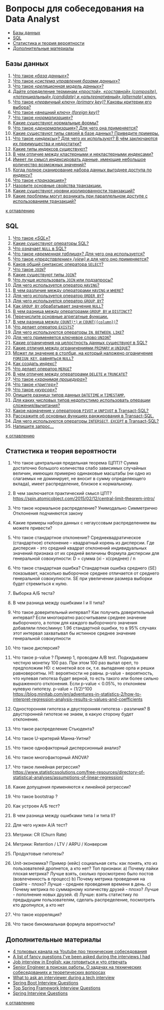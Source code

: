 # Вопросы для собеседования на Data Analyst

+ [Базы данных](#Базы-данных)
+ [SQL](#sql)
+ [Статистика и теория вероятности](#Статистика-и-теория-вероятности)
+ [Дополнительные материалы](#Дополнительные-материалы)

## Базы данных
1. [Что такое _«база данных»_?](db.md#Что-такое-база-данных)
2. [Что такое _«система управления базами данных»_?](db.md#Что-такое-система-управления-базами-данных)
3. [Что такое _«реляционная модель данных»_?](db.md#Что-такое-реляционная-модель-данных)
4. [Дайте определение терминам _«простой»_, _«составной» (composite)_, _«потенциальный» (candidate)_ и _«альтернативный» (alternate)_ ключ.](db.md#Дайте-определение-терминам-простой-составной-composite-потенциальный-candidate-и-альтернативный-alternate-ключ)
5. [Что такое _«первичный ключ» (primary key)_? Каковы критерии его выбора?](db.md#Что-такое-первичный-ключ-primary-key-Каковы-критерии-его-выбора)
6. [Что такое _«внешний ключ» (foreign key)_?](db.md#Что-такое-внешний-ключ-foreign-key)
7. [Что такое _«нормализация»_?](db.md#Что-такое-нормализация)
8. [Какие существуют нормальные формы?](db.md#Какие-существуют-нормальные-формы)
9. [Что такое _«денормализация»_? Для чего она применяется?](db.md#Что-такое-денормализация-Для-чего-она-применяется)
10. [Какие существуют типы связей в базе данных? Приведите примеры.](db.md#Какие-существуют-типы-связей-в-базе-данных-Приведите-примеры)
11. [Что такое _«индексы»_? Для чего их используют? В чём заключаются их преимущества и недостатки?](db.md#Что-такое-индексы-Для-чего-их-используют-В-чём-заключаются-их-преимущества-и-недостатки)
12. [Какие типы индексов существуют?](#Какие-типы-индексов-существуют)
13. [В чем отличие между кластерными и некластерными индексами?](db.md#В-чем-отличие-между-кластерными-и-некластерными-индексами)
14. [Имеет ли смысл индексировать данные, имеющие небольшое количество возможных значений?](db.md#Имеет-ли-смысл-индексировать-данные-имеющие-небольшое-количество-возможных-значений)
15. [Когда полное сканирование набора данных выгоднее доступа по индексу?](db.md#Когда-полное-сканирование-набора-данных-выгоднее-доступа-по-индексу)
16. [Что такое _«транзакция»_?](db.md#Что-такое-транзакция)
17. [Назовите основные свойства транзакции.](db.md#Назовите-основные-свойства-транзакции)
18. [Какие существуют уровни изолированности транзакций?](db.md#Какие-существуют-уровни-изолированности-транзакций)
19. [Какие проблемы могут возникать при параллельном доступе с использованием транзакций?](db.md#Какие-проблемы-могут-возникать-при-параллельном-доступе-с-использованием-транзакций)

[к оглавлению](#Вопросы-для-собеседования-на-data-analyst)

## SQL
1. [Что такое _«SQL»_?](sql.md#Что-такое-sql)
2. [Какие существуют операторы SQL?](sql.md#Какие-существуют-операторы-sql)
3. [Что означает `NULL` в SQL?](sql.md#Что-означает-null-в-sql)
4. [Что такое _«временная таблица»_? Для чего она используется?](sql.md#Что-такое-временная-таблица-Для-чего-она-используется)
5. [Что такое _«представление» (view)_ и для чего оно применяется?](sql.md#Что-такое-представление-view-и-для-чего-оно-применяется)
6. [Каков общий синтаксис оператора `SELECT`?](sql.md#Каков-общий-синтаксис-оператора-select)
7. [Что такое `JOIN`?](sql.md#Что-такое-join)
8. [Какие существуют типы `JOIN`?](sql.md#Какие-существуют-типы-join)
9. [Что лучше использовать `JOIN` или подзапросы?](sql.md#Что-лучше-использовать-join-или-подзапросы)
10. [Для чего используется оператор `HAVING`?](sql.md#Для-чего-используется-оператор-having)
11. [В чем различие между операторами `HAVING` и `WHERE`?](sql.md#В-чем-различие-между-операторами-having-и-where)
12. [Для чего используется оператор `ORDER BY`?](sql.md#Для-чего-используется-оператор-order-by)
13. [Для чего используется оператор `GROUP BY`?](sql.md#Для-чего-используется-оператор-group-by)
14. [Как `GROUP BY` обрабатывает значение `NULL`?](sql.md#Как-group-by-обрабатывает-значение-null)
15. [В чем разница между операторами `GROUP BY` и `DISTINCT`?](sql.md#В-чем-разница-между-операторами-group-by-и-distinct)
16. [Перечислите основные агрегатные функции.](sql.md#Перечислите-основные-агрегатные-функции)
17. [В чем разница между `COUNT(*)` и `COUNT({column})`?](sql.md#В-чем-разница-между-count-и-countcolumn)
18. [Что делает оператор `EXISTS`?](sql.md#Что-делает-оператор-exists)
19. [Для чего используются операторы `IN`, `BETWEEN`, `LIKE`?](sql.md#Для-чего-используются-операторы-in-between-like)
20. [Для чего применяется ключевое слово `UNION`?](sql.md#Для-чего-применяется-ключевое-слово-union)
21. [Какие ограничения на целостность данных существуют в SQL?](sql.md#Какие-ограничения-на-целостность-данных-существуют-в-sql)
22. [Какие отличия между ограничениями `PRIMARY` и `UNIQUE`?](sql.md#Какие-отличия-между-ограничениями-primary-и-unique)
23. [Может ли значение в столбце, на который наложено ограничение `FOREIGN KEY`, равняться `NULL`?](sql.md#Может-ли-значение-в-столбце-на-который-наложено-ограничение-foreign-key-равняться-null)
24. [Как создать индекс?](sql.md#Как-создать-индекс)
25. [Что делает оператор `MERGE`?](sql.md#Что-делает-оператор-merge)
26. [В чем отличие между операторами `DELETE` и `TRUNCATE`?](sql.md#В-чем-отличие-между-операторами-delete-и-truncate)
27. [Что такое _«хранимая процедура»_?](sql.md#Что-такое-хранимая-процедура)
28. [Что такое _«триггер»_?](sql.md#Что-такое-триггер)
29. [Что такое _«курсор»_?](sql.md#Что-такое-курсор)
30. [Опишите разницу типов данных `DATETIME` и `TIMESTAMP`.](sql.md#Опишите-разницу-типов-данных-datetime-и-timestamp)
31. [Для каких числовых типов недопустимо использовать операции сложения/вычитания?](sql.md#Для-каких-числовых-типов-недопустимо-использовать-операции-сложениявычитания)
32. [Какое назначение у операторов `PIVOT` и `UNPIVOT` в Transact-SQL?](sql.md#Какое-назначение-у-операторов-pivot-и-unpivot-в-transact-sql)
33. [Расскажите об основных функциях ранжирования в Transact-SQL.](sql.md#Расскажите-об-основных-функциях-ранжирования-в-transact-sql)
34. [Для чего используются операторы `INTERSECT`, `EXCEPT` в Transact-SQL?](sql.md#Для-чего-используются-операторы-intersect-except-в-transact-sql)
35. [Напишите запрос...](sql.md#Напишите-запрос)

[к оглавлению](#Вопросы-для-собеседования-на-data-analyst)

## Статистика и теория вероятности
1. Что такое центральная предельная теорема (ЦПТ)?
Сумма достаточно большого количества слабо зависимых случайных величин, имеющих примерно одинаковые масштабы (ни одно из слагаемых не доминирует, не вносит в сумму определяющего вклада), имеет распределение, близкое к нормальному.
2. В чем заключается практический смысл ЦПТ?
https://spin.atomicobject.com/2015/02/12/central-limit-theorem-intro/
3. Что такое нормальное распределение?
Унимодально
Симметрично
Отклонения подчиняются закону

4. Какие примеры набора данных с негауссовым распределением вы можете привести?
5. Что такое стандартное отклонение?
Среднеквадратическое (стандартное) отклонение – квадратный корень из дисперсии.
Где дисперсия - это средний квадрат отклонений индивидуальных значений признака от их средней величины
Формула дисперсии для генеральной совокупности:
D = сумма (xi - x(среднее) / n 

6. Что такое стандартная ошибка?
Стандартная ошибка среднего (SE) показывает, насколько выборочное среднее отличается от среднего генеральной совокупности. SE при увеличении размера выборки будет стремиться к нулю.
7. Выборка А/Б теста?
9. В чем разница между ошибками I и II типа?
5. Что такое доверительный интервал?
Как получить доверительный интервал? Если многократно рассчитываем среднее значение выборочного, а потом для каждого выборочного значения добавляли плюс/минус 1.96 стандартной ошибки, то в 95% случаях этот интервал захватывал бы истинное среднее значение генеральной совокупности
6. Что такое дисперсия?
7. Что такое p-value ?
Пример 1, проводим A/B test. Подкидываем честную монетку 100 раз. При этом 100 раз выпал орел, то предположим H0: с монеткой все ок, т.е. выпадение орла и решки равновероятны. H1: вероятности не равны. 
p-value - вероятность, что нулевая гипотеза будет верной, то есть такого или более сильно выраженного отклонения. Если p-value < 0.05%, то отклоняем нулевую гипотезу. p-value = (1/2)^100
https://blog.minitab.com/en/adventures-in-statistics-2/how-to-interpret-regression-analysis-results-p-values-and-coefficients
8. Односторонняя гипотеза и двусторонняя гипотеза - различия?
В двусторонней гипотезе не знаем, в какую сторону будет отклонение.
10. Что такое распределение Стьюдента?
11. Что такое U-критерий Манна-Уитни?
12. Что такое однофакторный дисперсионный анализ?
13. Что такое многофакторный ANOVA?
14. Что такое линейная регрессия?
https://www.statisticssolutions.com/free-resources/directory-of-statistical-analyses/assumptions-of-linear-regression/
14. Какие допущения применяются к линейной регрессии?
15. Что такое bootstrap ?
16. Как устроен A/Б тест?
16. В чем разница между ошибками типа I и типа II?
17. Для чего нужен A/A тест?
18. Метрики: CR (Churn Rate)
19. Метрики: Retention / LTV / ARPU / Конверсия
20. Продуктовые гипотезы?
21. Unit-экономика?
Пример (кейс) социальная сеть: как понять, кто из пользователей дропнется, а кто нет?
Топ признаки:
a) Почему лайки плохая метрика? Лучше взять, сколько просмотрено было постов (вовлеченность в процесс)
b) Почему метрика проведения на саайте - плохо? Лучше - среднее проведения времени в день.
c) Почему метрика по суммарному количеству друзей - плохо? Лучше - пополнение новых друзей.
d) Лучше: взять статистику по предыдущим пользователям, сделать распределение, посмотреть кто дропнулся, а кто нет
22. Что такое корреляция?
23. Что такое биномиальная формула вероятности?

## Дополнительные материалы
+ [4 толковых канала на Youtube про технические собеседования](https://habr.com/ru/post/454264/)
+ [A list of fancy questions I've been asked during the interviews I had](https://github.com/d1mnewz/interviews)
+ [Job interview in English: как готовиться и что отвечать](https://dou.ua/lenta/articles/interview-in-english/)
+ [Senior Engineer в поисках работы. О задачах на технических собеседованиях и теоретических вопросах](https://habr.com/ru/post/442442/)
+ [What to ask an interviewer during a tech interview](https://hackernoon.com/what-to-ask-an-interviewer-during-a-tech-interview-865a293e548c)
+ [Spring Boot Interview Questions](https://www.baeldung.com/spring-boot-interview-questions)
+ [Top Spring Framework Interview Questions](https://www.baeldung.com/spring-interview-questions)
+ [Spring Interview Questions](https://www.interviewbit.com/spring-interview-questions/)

[к оглавлению](#Вопросы-для-собеседования-на-java-developer)
